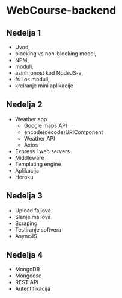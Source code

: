 # WebCourse-backend

## Nedelja 1
- Uvod, 
- blocking vs non-blocking model,
- NPM,
- moduli,
- asinhronost kod NodeJS-a,
- fs i os moduli,
- kreiranje mini aplikacije

## Nedelja 2
- Weather app
  - Google maps API
  - encode(decode)URIComponent
  - Weather API
  - Axios
- Express i web servers
- Middleware 
- Templating engine
- Aplikacija
- Heroku

## Nedelja 3
- Upload fajlova
- Slanje mailova
- Scraping
- Testiranje softvera
- AsyncJS

## Nedelja 4
- MongoDB
- Mongoose
- REST API
- Autentifikacija
